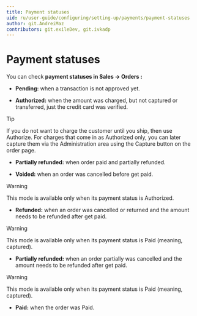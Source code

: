 ```yaml
---
title: Payment statuses
uid: ru/user-guide/configuring/setting-up/payments/payment-statuses
author: git.AndreiMaz
contributors: git.exileDev, git.ivkadp
---
```


# Payment statuses

You can check **payment statuses in Sales → Orders :**

* **Pending:** when a transaction is not approved yet.

* **Authorized:** when the amount was charged, but not captured or transferred, just the credit card was verified.

> [!TIP]
> 
> If you do not want to charge the customer until you ship, then use Authorize. For charges that come in as Authorized only, you can later capture them via the Administration area using the Capture button on the order page.

* **Partially refunded:** when order paid and partially refunded.

* **Voided:** when an order was cancelled before get paid.

> [!WARNING]
> 
> This mode is available only when its payment status is Authorized.

* **Refunded:** when an order was cancelled or returned and the amount needs to be refunded after get paid.

> [!WARNING]
> 
> This mode is available only when its payment status is Paid (meaning, captured).

* **Partially refunded:** when an order partially was cancelled and the amount needs to be refunded after get paid.

> [!WARNING]
> 
> This mode is available only when its payment status is Paid (meaning, captured).

* **Paid:** when the order was Paid.
